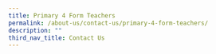 ```yaml
---
title: Primary 4 Form Teachers
permalink: /about-us/contact-us/primary-4-form-teachers/
description: ""
third_nav_title: Contact Us
---
```

